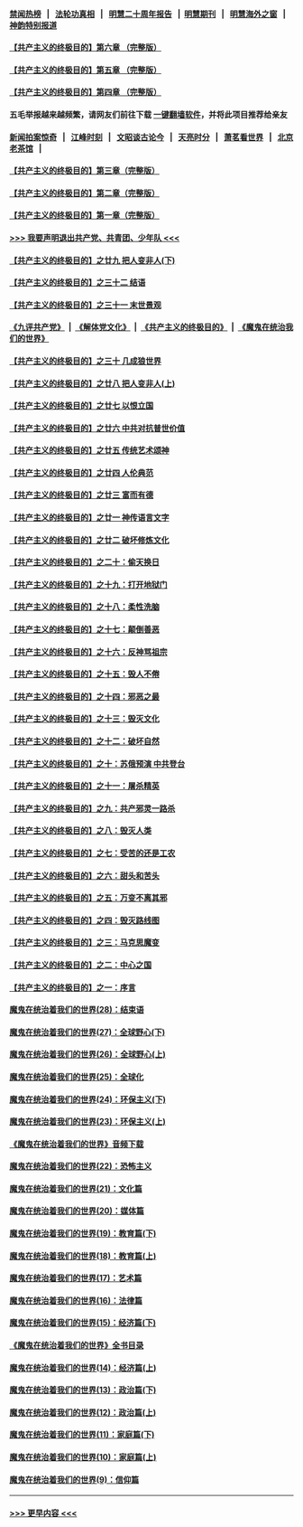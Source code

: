 #### [禁闻热榜](热点新闻.md?=0)  &nbsp;&nbsp;|&nbsp;&nbsp; [法轮功真相](https://github.com/gfw-breaker/truth/blob/master/README.md?=0) &nbsp;&nbsp;|&nbsp;&nbsp; [明慧二十周年报告](https://github.com/gfw-breaker/mh-reports/blob/master/README.md?=0) &nbsp;&nbsp;|&nbsp;&nbsp;[明慧期刊](https://github.com/gfw-breaker/mh-qikan) &nbsp;&nbsp;|&nbsp;&nbsp; [明慧海外之窗](https://github.com/gfw-breaker/mh-news/blob/master/README.md?=0) &nbsp;&nbsp;|&nbsp;&nbsp; [神韵特别报道](https://github.com/gfw-breaker/mh-news/blob/master/shenyun.md?=0)
#### [【共产主义的终极目的】第六章 （完整版）](../pages/nsc422/n11428913.md?t=03062102) 
#### [【共产主义的终极目的】第五章 （完整版）](../pages/nsc422/n11428912.md?t=03062102) 
#### [【共产主义的终极目的】第四章 （完整版）](../pages/nsc422/n11428907.md?t=03062102) 
#### 五毛举报越来越频繁，请网友们前往下载 [一键翻墙软件](https://github.com/gfw-breaker/ssr-accounts)，并将此项目推荐给亲友
#### [新闻拍案惊奇](https://github.com/gfw-breaker/banned-news/blob/master/pages/link4.md) &nbsp;&nbsp;|&nbsp;&nbsp; [江峰时刻](https://github.com/gfw-breaker/banned-news/blob/master/pages/link4.md) &nbsp;&nbsp;|&nbsp;&nbsp; [文昭谈古论今](https://github.com/gfw-breaker/banned-news/blob/master/pages/link4.md) &nbsp;&nbsp;|&nbsp;&nbsp; [天亮时分](https://github.com/gfw-breaker/banned-news/blob/master/pages/link4.md) &nbsp;&nbsp;|&nbsp;&nbsp; [萧茗看世界](https://github.com/gfw-breaker/banned-news/blob/master/pages/link4.md) &nbsp;&nbsp;|&nbsp;&nbsp; [北京老茶馆](https://github.com/gfw-breaker/banned-news/blob/master/pages/link4.md) &nbsp;&nbsp;|&nbsp;&nbsp; 
#### [【共产主义的终极目的】第三章（完整版）](../pages/nsc422/n11428848.md?t=03062102) 
#### [【共产主义的终极目的】第二章（完整版）](../pages/nsc422/n11428831.md?t=03062102) 
#### [【共产主义的终极目的】第一章（完整版）](../pages/nsc422/n11417651.md?t=03062102) 
#### [>>> 我要声明退出共产党、共青团、少年队 <<<](https://github.com/begood0513/goodnews/blob/master/quit/letter.md) 
#### [【共产主义的终极目的】之廿九 把人变非人(下)](../pages/nsc422/n11344140.md?t=03062102) 
#### [【共产主义的终极目的】之三十二 结语](../pages/nsc422/n11360535.md?t=03062102) 
#### [【共产主义的终极目的】之三十一 末世景观](../pages/nsc422/n11351129.md?t=03062102) 
#### [《九评共产党》](https://github.com/begood0513/9ping.md/blob/master/README.md) &nbsp;|&nbsp; [《解体党文化》](../../../../jtdwh.md/blob/master/README.md)  &nbsp;|&nbsp; [《共产主义的终极目的》](../../../../gczydzjmd.md/blob/master/README.md) &nbsp;|&nbsp; [《魔鬼在统治我们的世界》](../../../../mgztzwmdsj.md/blob/master/README.md) 
#### [【共产主义的终极目的】之三十 几成狼世界](../pages/nsc422/n11348280.md?t=03062102) 
#### [【共产主义的终极目的】之廿八 把人变非人(上)](../pages/nsc422/n11340492.md?t=03062102) 
#### [【共产主义的终极目的】之廿七 以恨立国](../pages/nsc422/n11336944.md?t=03062102) 
#### [【共产主义的终极目的】之廿六 中共对抗普世价值](../pages/nsc422/n11324785.md?t=03062102) 
#### [【共产主义的终极目的】之廿五 传统艺术颂神](../pages/nsc422/n11296396.md?t=03062102) 
#### [【共产主义的终极目的】之廿四 人伦典范](../pages/nsc422/n11296397.md?t=03062102) 
#### [【共产主义的终极目的】之廿三 富而有德](../pages/nsc422/n11283598.md?t=03062102) 
#### [【共产主义的终极目的】之廿一 神传语言文字](../pages/nsc422/n11263265.md?t=03062102) 
#### [【共产主义的终极目的】之廿二 破坏修炼文化](../pages/nsc422/n11245728.md?t=03062102) 
#### [【共产主义的终极目的】之二十：偷天换日](../pages/nsc422/n11238846.md?t=03062102) 
#### [【共产主义的终极目的】之十九：打开地狱门](../pages/nsc422/n11206376.md?t=03062102) 
#### [【共产主义的终极目的】之十八：柔性洗脑](../pages/nsc422/n11199994.md?t=03062102) 
#### [【共产主义的终极目的】之十七：颠倒善恶](../pages/nsc422/n11179782.md?t=03062102) 
#### [【共产主义的终极目的】之十六：反神骂祖宗](../pages/nsc422/n11166798.md?t=03062102) 
#### [【共产主义的终极目的】之十五：毁人不倦](../pages/nsc422/n11166792.md?t=03062102) 
#### [【共产主义的终极目的】之十四：邪恶之最](../pages/nsc422/n11150249.md?t=03062102) 
#### [【共产主义的终极目的】之十三：毁灭文化](../pages/nsc422/n11135227.md?t=03062102) 
#### [【共产主义的终极目的】之十二：破坏自然](../pages/nsc422/n11135214.md?t=03062102) 
#### [【共产主义的终极目的】之十：苏俄预演 中共登台](../pages/nsc422/n11118424.md?t=03062102) 
#### [【共产主义的终极目的】之十一：屠杀精英](../pages/nsc422/n11118442.md?t=03062102) 
#### [【共产主义的终极目的】之九：共产邪灵一路杀](../pages/nsc422/n11114139.md?t=03062102) 
#### [【共产主义的终极目的】之八：毁灭人类](../pages/nsc422/n11108503.md?t=03062102) 
#### [【共产主义的终极目的】之七：受苦的还是工农](../pages/nsc422/n11101809.md?t=03062102) 
#### [【共产主义的终极目的】之六：甜头和苦头](../pages/nsc422/n11096971.md?t=03062102) 
#### [【共产主义的终极目的】之五：万变不离其邪](../pages/nsc422/n11091285.md?t=03062102) 
#### [【共产主义的终极目的】之四：毁灭路线图](../pages/nsc422/n11086284.md?t=03062102) 
#### [【共产主义的终极目的】之三：马克思魔变](../pages/nsc422/n11061941.md?t=03062102) 
#### [【共产主义的终极目的】之二：中心之国](../pages/nsc422/n11047728.md?t=03062102) 
#### [【共产主义的终极目的】之一：序言](../pages/nsc422/n11086077.md?t=03062102) 
#### [魔鬼在统治着我们的世界(28)：结束语](../pages/nsc422/n10936246.md?t=03062102) 
#### [魔鬼在统治着我们的世界(27)：全球野心(下)](../pages/nsc422/n10928319.md?t=03062102) 
#### [魔鬼在统治着我们的世界(26)：全球野心(上)](../pages/nsc422/n10900318.md?t=03062102) 
#### [魔鬼在统治着我们的世界(25)：全球化](../pages/nsc422/n10788205.md?t=03062102) 
#### [魔鬼在统治着我们的世界(24)：环保主义(下)](../pages/nsc422/n10695307.md?t=03062102) 
#### [魔鬼在统治着我们的世界(23)：环保主义(上)](../pages/nsc422/n10688613.md?t=03062102) 
#### [《魔鬼在统治着我们的世界》音频下载](../pages/nsc422/n10635553.md?t=03062102) 
#### [魔鬼在统治着我们的世界(22)：恐怖主义](../pages/nsc422/n10614727.md?t=03062102) 
#### [魔鬼在统治着我们的世界(21)：文化篇](../pages/nsc422/n10597706.md?t=03062102) 
#### [魔鬼在统治着我们的世界(20)：媒体篇](../pages/nsc422/n10586579.md?t=03062102) 
#### [魔鬼在统治着我们的世界(19)：教育篇(下)](../pages/nsc422/n10564808.md?t=03062102) 
#### [魔鬼在统治着我们的世界(18)：教育篇(上)](../pages/nsc422/n10526970.md?t=03062102) 
#### [魔鬼在统治着我们的世界(17)：艺术篇](../pages/nsc422/n10499093.md?t=03062102) 
#### [魔鬼在统治着我们的世界(16)：法律篇](../pages/nsc422/n10485969.md?t=03062102) 
#### [魔鬼在统治着我们的世界(15)：经济篇(下)](../pages/nsc422/n10469975.md?t=03062102) 
#### [《魔鬼在统治着我们的世界》全书目录](../pages/nsc422/n10464261.md?t=03062102) 
#### [魔鬼在统治着我们的世界(14)：经济篇(上)](../pages/nsc422/n10457370.md?t=03062102) 
#### [魔鬼在统治着我们的世界(13)：政治篇(下)](../pages/nsc422/n10448270.md?t=03062102) 
#### [魔鬼在统治着我们的世界(12)：政治篇(上)](../pages/nsc422/n10444576.md?t=03062102) 
#### [魔鬼在统治着我们的世界(11)：家庭篇(下)](../pages/nsc422/n10440961.md?t=03062102) 
#### [魔鬼在统治着我们的世界(10)：家庭篇(上)](../pages/nsc422/n10435448.md?t=03062102) 
#### [魔鬼在统治着我们的世界(9)：信仰篇](../pages/nsc422/n10432159.md?t=03062102) 

----
#### [ >>> 更早内容 <<< ](../indexes/nsc422-earlier.md)
